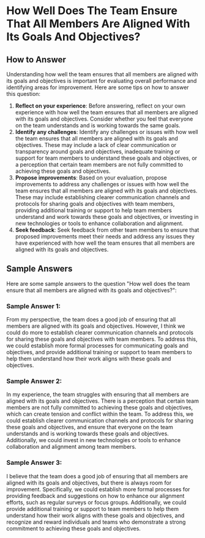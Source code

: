 How Well Does The Team Ensure That All Members Are Aligned With Its Goals And Objectives?
================================================================================================================

How to Answer
-------------

Understanding how well the team ensures that all members are aligned with its goals and objectives is important for evaluating overall performance and identifying areas for improvement. Here are some tips on how to answer this question:

1. **Reflect on your experience**: Before answering, reflect on your own experience with how well the team ensures that all members are aligned with its goals and objectives. Consider whether you feel that everyone on the team understands and is working towards the same goals.
2. **Identify any challenges**: Identify any challenges or issues with how well the team ensures that all members are aligned with its goals and objectives. These may include a lack of clear communication or transparency around goals and objectives, inadequate training or support for team members to understand these goals and objectives, or a perception that certain team members are not fully committed to achieving these goals and objectives.
3. **Propose improvements**: Based on your evaluation, propose improvements to address any challenges or issues with how well the team ensures that all members are aligned with its goals and objectives. These may include establishing clearer communication channels and protocols for sharing goals and objectives with team members, providing additional training or support to help team members understand and work towards these goals and objectives, or investing in new technologies or tools to enhance collaboration and alignment.
4. **Seek feedback**: Seek feedback from other team members to ensure that proposed improvements meet their needs and address any issues they have experienced with how well the team ensures that all members are aligned with its goals and objectives.

Sample Answers
--------------

Here are some sample answers to the question "How well does the team ensure that all members are aligned with its goals and objectives?":

### Sample Answer 1:

From my perspective, the team does a good job of ensuring that all members are aligned with its goals and objectives. However, I think we could do more to establish clearer communication channels and protocols for sharing these goals and objectives with team members. To address this, we could establish more formal processes for communicating goals and objectives, and provide additional training or support to team members to help them understand how their work aligns with these goals and objectives.

### Sample Answer 2:

In my experience, the team struggles with ensuring that all members are aligned with its goals and objectives. There is a perception that certain team members are not fully committed to achieving these goals and objectives, which can create tension and conflict within the team. To address this, we could establish clearer communication channels and protocols for sharing these goals and objectives, and ensure that everyone on the team understands and is working towards these goals and objectives. Additionally, we could invest in new technologies or tools to enhance collaboration and alignment among team members.

### Sample Answer 3:

I believe that the team does a good job of ensuring that all members are aligned with its goals and objectives, but there is always room for improvement. Specifically, we could establish more formal processes for providing feedback and suggestions on how to enhance our alignment efforts, such as regular surveys or focus groups. Additionally, we could provide additional training or support to team members to help them understand how their work aligns with these goals and objectives, and recognize and reward individuals and teams who demonstrate a strong commitment to achieving these goals and objectives.
